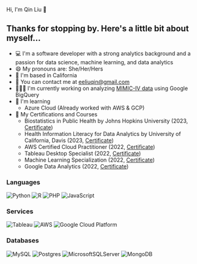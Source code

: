 Hi, I'm Qin Liu 👋 

## Thanks for stopping by. Here's a little bit about myself...

* 💻 I'm a software developer with a strong analytics background and a passion for data science, machine learning, and data analytics
* 😄 My pronouns are: She/Her/Hers
* 📍 I'm based in California 
* 📧 You can contact me at [eeliuqin@gmail.com](mailto:eeliuqin@gmail.com)
* 👩🏻‍💻 I'm currently working on analyzing [MIMIC-IV data](https://mimic.mit.edu/docs/iv/tutorials/bigquery/) using Google BigQuery
* 🌱 I'm learning
	- Azure Cloud (Already worked with AWS & GCP)
* 🏅 My Certifications and Courses
	- Biostatistics in Public Health by Johns Hopkins University (2023, [Certificate](https://www.coursera.org/account/accomplishments/specialization/G4HMZ5JDHR5T))
	- Health Information Literacy for Data Analytics by University of California, Davis (2023, [Certificate](https://www.coursera.org/account/accomplishments/specialization/FGS9GJQRBHEZ))
	- AWS Certified Cloud Practitioner (2022, [Certificate](https://www.credly.com/badges/d9418f29-3cd8-42b0-a2bd-3b7e602a5319/public_url))
	- Tableau Desktop Specialist (2022, [Certificate](https://www.credly.com/badges/e16bdb47-fc46-40f3-ada5-0b8362c0e08b))
	- Machine Learning Specialization (2022, [Certificate](https://www.coursera.org/account/accomplishments/specialization/2C9Z6Y2FN4A3))
	- Google Data Analytics (2022, [Certificate](https://www.credly.com/badges/6a815a1d-1c31-4dde-a65b-3899e20a98a8))


### Languages 

![Python](https://img.shields.io/badge/Python-3776AB?style=for-the-badge&logo=python&logoColor=white)
![R](https://img.shields.io/badge/R-276DC3?style=for-the-badge&logo=r&logoColor=white)
![PHP](https://img.shields.io/badge/php-%23777BB4.svg?style=for-the-badge&logo=php&logoColor=white)
![JavaScript](https://img.shields.io/badge/javascript-%23323330.svg?style=for-the-badge&logo=javascript&logoColor=%23F7DF1E)

### Services
![Tableau](https://img.shields.io/badge/Tableau-E97627?style=for-the-badge&logo=Tableau&logoColor=white)
![AWS](https://img.shields.io/badge/AWS-%23FF9900.svg?style=for-the-badge&logo=amazon-aws&logoColor=white)
![Google Cloud Platform](https://img.shields.io/badge/Google_Cloud-4285F4?style=for-the-badge&logo=google-cloud&logoColor=white)


### Databases

![MySQL](https://img.shields.io/badge/mysql-%2300f.svg?style=for-the-badge&logo=mysql&logoColor=white)
![Postgres](https://img.shields.io/badge/postgres-%23316192.svg?style=for-the-badge&logo=postgresql&logoColor=white)
![MicrosoftSQLServer](https://img.shields.io/badge/Microsoft%20SQL%20Server-CC2927?style=for-the-badge&logo=microsoft%20sql%20server&logoColor=white)
![MongoDB](https://img.shields.io/badge/MongoDB-%234ea94b.svg?style=for-the-badge&logo=mongodb&logoColor=white)
